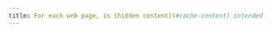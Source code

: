 ```yaml
---
title: For each web page, is [hidden content](#cache-content) intended to be ignored by assistive technologies?
---
```

